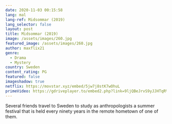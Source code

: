 ```yaml
---
date: 2020-11-03 00:15:58
lang: mal
lang-ref: Midsommar (2019)
lang_selector: false
layout: post
title: Midsommar (2019)
image: /assets/images/260.jpg
featured_image: /assets/images/260.jpg
author: maxflix21
genre:
  - Drama
  - Mystery
country: Sweden
content_rating: PG
featured: false
imageshadow: true
netflix: https://movstar.xyz/embed/5jw7j8stK7wOhuL
primeVideo: https://gdriveplayer.to/embed2.php?link=9ljQBeJrvS9yJJHTqR%252BXbw6XV%252FdicCcY1G3lvbwxvhBSWhWTTo2TC8krxMFBHe7GqrgnPu8W7NMNebjRfy%252F8mjhouJaRqLd8S2tvRajliR5YFr2dFdq1XsS4dZz5%252FYFeO%252FWNvV2k4r2gqT05OwaE56EM0%252FKqnXUaimq1m62u%252FIHHbVTwIaXXoqFK8vtZ4Bay8%253D
---
```

Several friends travel to Sweden to study as anthropologists a summer festival that is held every ninety years in the remote hometown of one of them.